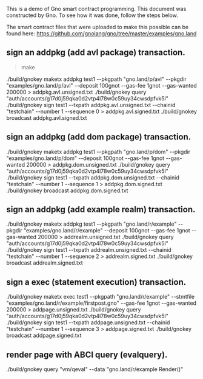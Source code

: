This is a demo of Gno smart contract programming.  This document was
constructed by Gno. To see how it was done, follow the steps below.

The smart contract files that were uploaded to make this
possible can be found here:
https://github.com/gnolang/gno/tree/master/examples/gno.land

## sign an addpkg (add avl package) transaction.

> make

./build/gnokey maketx addpkg test1 --pkgpath "gno.land/p/avl" --pkgdir "examples/gno.land/p/avl" --deposit 100gnot --gas-fee 1gnot --gas-wanted 200000 > addpkg.avl.unsigned.txt
./build/gnokey query "auth/accounts/g17d0j59qka0d2vtp4l78w0c59uy34cwsdpfvk5l"
./build/gnokey sign test1 --txpath addpkg.avl.unsigned.txt --chainid "testchain" --number 1 --sequence 0 > addpkg.avl.signed.txt
./build/gnokey broadcast addpkg.avl.signed.txt

## sign an addpkg (add dom package) transaction.

./build/gnokey maketx addpkg test1 --pkgpath "gno.land/p/dom" --pkgdir "examples/gno.land/p/dom" --deposit 100gnot --gas-fee 1gnot --gas-wanted 200000 > addpkg.dom.unsigned.txt
./build/gnokey query "auth/accounts/g17d0j59qka0d2vtp4l78w0c59uy34cwsdpfvk5l"
./build/gnokey sign test1 --txpath addpkg.dom.unsigned.txt --chainid "testchain" --number 1 --sequence 1 > addpkg.dom.signed.txt
./build/gnokey broadcast addpkg.dom.signed.txt

## sign an addpkg (add example realm) transaction.

./build/gnokey maketx addpkg test1 --pkgpath "gno.land/r/example" --pkgdir "examples/gno.land/r/example" --deposit 100gnot --gas-fee 1gnot --gas-wanted 200000 > addrealm.unsigned.txt
./build/gnokey query "auth/accounts/g17d0j59qka0d2vtp4l78w0c59uy34cwsdpfvk5l"
./build/gnokey sign test1 --txpath addrealm.unsigned.txt --chainid "testchain" --number 1 --sequence 2 > addrealm.signed.txt
./build/gnokey broadcast addrealm.signed.txt

## sign a exec (statement execution) transaction.

./build/gnokey maketx exec test1 --pkgpath "gno.land/r/example" --stmtfile "examples/gno.land/r/example/firstpost.gno" --gas-fee 1gnot --gas-wanted 200000 > addpage.unsigned.txt
./build/gnokey query "auth/accounts/g17d0j59qka0d2vtp4l78w0c59uy34cwsdpfvk5l"
./build/gnokey sign test1 --txpath addpage.unsigned.txt --chainid "testchain" --number 1 --sequence 3 > addpage.signed.txt
./build/gnokey broadcast addpage.signed.txt

## render page with ABCI query (evalquery).

./build/gnokey query "vm/qeval" --data "gno.land/r/example
Render()"
